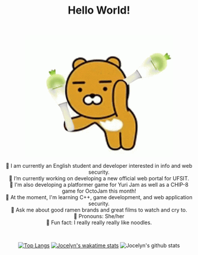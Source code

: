 <h1 align="center">Hello World!</h1>
<br/>

<p align = "center">
<img src="https://github.com/Noodulz/Noodulz/blob/master/moomoolightstick.gif" align = "center">
</p>
            
<p align = "center">
  🍜 I am currently an English student and developer interested in info and web security. <br/>
  🍜 I’m currently working on developing a new official web portal for UFSIT. <br/>
  🍜 I'm also developing a platformer game for Yuri Jam as well as a CHIP-8 game for OctoJam this month! <br/>
  🍜 At the moment, I'm learning C++, game development, and web application security. <br/>
  🍜 Ask me about good ramen brands and great films to watch and cry to. <br/>
  🍜 Pronouns: She/her <br/>
  🍜 Fun fact: I really really really like noodles. <br/>
</p>
<br/>
<div align="center">



[![Top Langs](https://github-readme-stats.vercel.app/api/top-langs/?username=Noodulz&layout=compact)](https://github.com/anuraghazra/github-readme-stats)
[![Jocelyn's wakatime stats](https://github-readme-stats.vercel.app/api/wakatime?username=Noodulz)](https://github.com/anuraghazra/github-readme-stats)
![Jocelyn's github stats](https://github-readme-stats.vercel.app/api/?username=Noodulz&show_icons=true&title_color=1F75C8&icon_color=2AA410&text_color=043667&bg_color=ffffff) 

</div>
